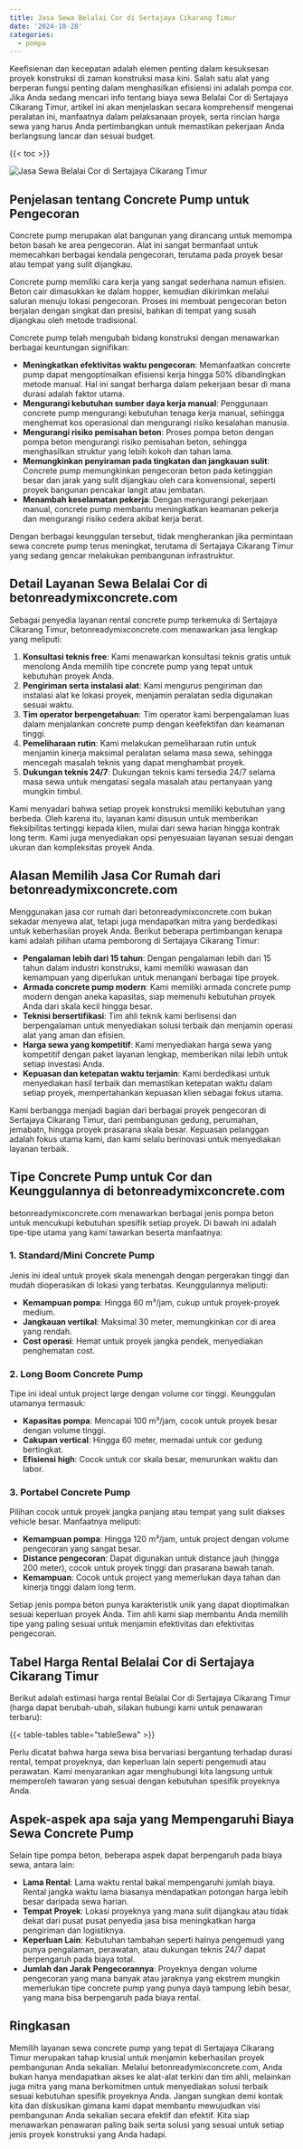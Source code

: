 ```yaml
---
title: Jasa Sewa Belalai Cor di Sertajaya Cikarang Timur
date: '2024-10-28'
categories:
  - pompa
---
```


Keefisienan dan kecepatan adalah elemen penting dalam kesuksesan proyek konstruksi di zaman konstruksi masa kini. Salah satu alat yang berperan fungsi penting dalam menghasilkan efisiensi ini adalah pompa cor. Jika Anda sedang mencari info tentang biaya sewa Belalai Cor di Sertajaya Cikarang Timur, artikel ini akan menjelaskan secara komprehensif mengenai peralatan ini, manfaatnya dalam pelaksanaan proyek, serta rincian harga sewa yang harus Anda pertimbangkan untuk memastikan pekerjaan Anda berlangsung lancar dan sesuai budget.

{{< toc >}}

![Jasa Sewa Belalai Cor di Sertajaya Cikarang Timur](https://betoncor8.github.io/pump/concrete-pump%20(3).png)

## Penjelasan tentang Concrete Pump untuk Pengecoran

Concrete pump merupakan alat bangunan yang dirancang untuk memompa beton basah ke area pengecoran. Alat ini sangat bermanfaat untuk memecahkan berbagai kendala pengecoran, terutama pada proyek besar atau tempat yang sulit dijangkau.

Concrete pump memiliki cara kerja yang sangat sederhana namun efisien. Beton cair dimasukkan ke dalam hopper, kemudian dikirimkan melalui saluran menuju lokasi pengecoran. Proses ini membuat pengecoran beton berjalan dengan singkat dan presisi, bahkan di tempat yang susah dijangkau oleh metode tradisional.

Concrete pump telah mengubah bidang konstruksi dengan menawarkan berbagai keuntungan signifikan:

- **Meningkatkan efektivitas waktu pengecoran**: Memanfaatkan concrete pump dapat mengoptimalkan efisiensi kerja hingga 50% dibandingkan metode manual. Hal ini sangat berharga dalam pekerjaan besar di mana durasi adalah faktor utama.
- **Mengurangi kebutuhan sumber daya kerja manual**: Penggunaan concrete pump mengurangi kebutuhan tenaga kerja manual, sehingga menghemat kos operasional dan mengurangi risiko kesalahan manusia.
- **Mengurangi risiko pemisahan beton**: Proses pompa beton dengan pompa beton mengurangi risiko pemisahan beton, sehingga menghasilkan struktur yang lebih kokoh dan tahan lama.
- **Memungkinkan penyiraman pada tingkatan dan jangkauan sulit**: Concrete pump memungkinkan pengecoran beton pada ketinggian besar dan jarak yang sulit dijangkau oleh cara konvensional, seperti proyek bangunan pencakar langit atau jembatan.
- **Menambah keselamatan pekerja**: Dengan mengurangi pekerjaan manual, concrete pump membantu meningkatkan keamanan pekerja dan mengurangi risiko cedera akibat kerja berat.

Dengan berbagai keunggulan tersebut, tidak mengherankan jika permintaan sewa concrete pump terus meningkat, terutama di Sertajaya Cikarang Timur yang sedang gencar melakukan pembangunan infrastruktur.

## Detail Layanan Sewa Belalai Cor di betonreadymixconcrete.com

Sebagai penyedia layanan rental concrete pump terkemuka di Sertajaya Cikarang Timur, betonreadymixconcrete.com menawarkan jasa lengkap yang meliputi:

1. **Konsultasi teknis free**: Kami menawarkan konsultasi teknis gratis untuk menolong Anda memilih tipe concrete pump yang tepat untuk kebutuhan proyek Anda.
2. **Pengiriman serta instalasi alat**: Kami mengurus pengiriman dan instalasi alat ke lokasi proyek, menjamin peralatan sedia digunakan sesuai waktu.
3. **Tim operator berpengetahuan**: Tim operator kami berpengalaman luas dalam menjalankan concrete pump dengan keefektifan dan keamanan tinggi.
4. **Pemeliharaan rutin**: Kami melakukan pemeliharaan rutin untuk menjamin kinerja maksimal peralatan selama masa sewa, sehingga mencegah masalah teknis yang dapat menghambat proyek.
5. **Dukungan teknis 24/7**: Dukungan teknis kami tersedia 24/7 selama masa sewa untuk mengatasi segala masalah atau pertanyaan yang mungkin timbul.

Kami menyadari bahwa setiap proyek konstruksi memiliki kebutuhan yang berbeda. Oleh karena itu, layanan kami disusun untuk memberikan fleksibilitas tertinggi kepada klien, mulai dari sewa harian hingga kontrak long term. Kami juga menyediakan opsi penyesuaian layanan sesuai dengan ukuran dan kompleksitas proyek Anda.

## Alasan Memilih Jasa Cor Rumah dari betonreadymixconcrete.com

Menggunakan jasa cor rumah dari betonreadymixconcrete.com bukan sekadar menyewa alat, tetapi juga mendapatkan mitra yang berdedikasi untuk keberhasilan proyek Anda. Berikut beberapa pertimbangan kenapa kami adalah pilihan utama pemborong di Sertajaya Cikarang Timur:

- **Pengalaman lebih dari 15 tahun**: Dengan pengalaman lebih dari 15 tahun dalam industri konstruksi, kami memiliki wawasan dan kemampuan yang diperlukan untuk menangani berbagai tipe proyek.
- **Armada concrete pump modern**: Kami memiliki armada concrete pump modern dengan aneka kapasitas, siap memenuhi kebutuhan proyek Anda dari skala kecil hingga besar.
- **Teknisi bersertifikasi**: Tim ahli teknik kami berlisensi dan berpengalaman untuk menyediakan solusi terbaik dan menjamin operasi alat yang aman dan efisien.
- **Harga sewa yang kompetitif**: Kami menyediakan harga sewa yang kompetitif dengan paket layanan lengkap, memberikan nilai lebih untuk setiap investasi Anda.
- **Kepuasan dan ketepatan waktu terjamin**: Kami berdedikasi untuk menyediakan hasil terbaik dan memastikan ketepatan waktu dalam setiap proyek, mempertahankan kepuasan klien sebagai fokus utama.

Kami berbangga menjadi bagian dari berbagai proyek pengecoran di Sertajaya Cikarang Timur, dari pembangunan gedung, perumahan, jemabatn, hingga proyek prasarana skala besar. Kepuasan pelanggan adalah fokus utama kami, dan kami selalu berinovasi untuk menyediakan layanan terbaik.

## Tipe Concrete Pump untuk Cor dan Keunggulannya di betonreadymixconcrete.com

betonreadymixconcrete.com menawarkan berbagai jenis pompa beton untuk mencukupi kebutuhan spesifik setiap proyek. Di bawah ini adalah tipe-tipe utama yang kami tawarkan beserta manfaatnya:

### 1\. Standard/Mini Concrete Pump

Jenis ini ideal untuk proyek skala menengah dengan pergerakan tinggi dan mudah dioperasikan di lokasi yang terbatas. Keunggulannya meliputi:

- **Kemampuan pompa**: Hingga 60 m³/jam, cukup untuk proyek-proyek medium.
- **Jangkauan vertikal**: Maksimal 30 meter, memungkinkan cor di area yang rendah.
- **Cost operasi**: Hemat untuk proyek jangka pendek, menyediakan penghematan cost.

### 2\. Long Boom Concrete Pump

Tipe ini ideal untuk project large dengan volume cor tinggi. Keunggulan utamanya termasuk:

- **Kapasitas pompa**: Mencapai 100 m³/jam, cocok untuk proyek besar dengan volume tinggi.
- **Cakupan vertical**: Hingga 60 meter, memadai untuk cor gedung bertingkat.
- **Efisiensi high**: Cocok untuk cor skala besar, menurunkan waktu dan labor.

### 3\. Portabel Concrete Pump

Pilihan cocok untuk proyek jangka panjang atau tempat yang sulit diakses vehicle besar. Manfaatnya meliputi:

- **Kemampuan pompa**: Hingga 120 m³/jam, untuk project dengan volume pengecoran yang sangat besar.
- **Distance pengecoran**: Dapat digunakan untuk distance jauh (hingga 200 meter), cocok untuk proyek tinggi dan prasarana bawah tanah.
- **Kemampuan**: Cocok untuk project yang memerlukan daya tahan dan kinerja tinggi dalam long term.

Setiap jenis pompa beton punya karakteristik unik yang dapat dioptimalkan sesuai keperluan proyek Anda. Tim ahli kami siap membantu Anda memilih tipe yang paling sesuai untuk menjamin efektivitas dan efektivitas pengecoran.

## Tabel Harga Rental Belalai Cor di Sertajaya Cikarang Timur

Berikut adalah estimasi harga rental Belalai Cor di Sertajaya Cikarang Timur (harga dapat berubah-ubah, silakan hubungi kami untuk penawaran terbaru):

{{< table-tables table="tableSewa" >}}

Perlu dicatat bahwa harga sewa bisa bervariasi bergantung terhadap durasi rental, tempat proyeknya, dan keperluan lain seperti pengemudi atau perawatan. Kami menyarankan agar menghubungi kita langsung untuk memperoleh tawaran yang sesuai dengan kebutuhan spesifik proyeknya Anda.

## Aspek-aspek apa saja yang Mempengaruhi Biaya Sewa Concrete Pump

Selain tipe pompa beton, beberapa aspek dapat berpengaruh pada biaya sewa, antara lain:

- **Lama Rental**: Lama waktu rental bakal mempengaruhi jumlah biaya. Rental jangka waktu lama biasanya mendapatkan potongan harga lebih besar daripada sewa harian.
- **Tempat Proyek**: Lokasi proyeknya yang mana sulit dijangkau atau tidak dekat dari pusat pusat penyedia jasa bisa meningkatkan harga pengiriman dan logistiknya.
- **Keperluan Lain**: Kebutuhan tambahan seperti halnya pengemudi yang punya pengalaman, perawatan, atau dukungan teknis 24/7 dapat berpengaruh pada biaya total.
- **Jumlah dan Jarak Pengecorannya**: Proyeknya dengan volume pengecoran yang mana banyak atau jaraknya yang ekstrem mungkin memerlukan tipe concrete pump yang punya daya tampung lebih besar, yang mana bisa berpengaruh pada biaya rental.

## Ringkasan

Memilih layanan sewa concrete pump yang tepat di Sertajaya Cikarang Timur merupakan tahap krusial untuk menjamin keberhasilan proyek pembangunan Anda sekalian. Melalui betonreadymixconcrete.com, Anda bukan hanya mendapatkan akses ke alat-alat terkini dan tim ahli, melainkan juga mitra yang mana berkomitmen untuk menyediakan solusi terbaik sesuai kebutuhan spesifik proyeknya Anda. Jangan sungkan demi kontak kita dan diskusikan gimana kami dapat membantu mewujudkan visi pembangunan Anda sekalian secara efektif dan efektif. Kita siap menawarkan penawaran paling baik serta solusi yang sesuai untuk setiap jenis proyek konstruksi yang Anda hadapi.
